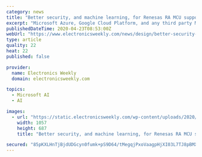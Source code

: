```yaml
---
category: news
title: "Better security, and machine learning, for Renesas RA MCU support software"
excerpt: "Microsoft Azure, Google Cloud Platform, and any third party MQTT broker. The new security features include secure key generation and persistent encrypted key storage, hardware acceleration for AES, SHA-2, RSA 2K, NIST and Brainpool elliptic curve cryptography, as well as secured MQTT connections over TLS. For neural network, machine learning ..."
publishedDateTime: 2020-04-23T08:53:00Z
webUrl: "https://www.electronicsweekly.com/news/design/better-security-machine-learning-renesas-ra-mcu-support-software-2020-04/"
type: article
quality: 22
heat: 22
published: false

provider:
  name: Electronics Weekly
  domain: electronicsweekly.com

topics:
  - Microsoft AI
  - AI

images:
  - url: "https://static.electronicsweekly.com/wp-content/uploads/2020/04/23085149/Renesas-RA-flexible-software-package-v1.jpg"
    width: 1057
    height: 687
    title: "Better security, and machine learning, for Renesas RA MCU support software"

secured: "85pKXLHnTjBjdUDGcyn0fumk+pS9D64/tMegqjPxoVaagpHjXI03L7TJ8pBMXdQ6Q3jrHwwUSJDEf1y12oQWJwYgvr/FYFA3sPay4GKy3dQtWJKeYuQ/a1FyD3+XpLxUi08CMyfOaqKJO4Ios+a1lwHdowFnEMe0Sl1wFpAKCrIL+zrv5IaiN7RY61XWZQg3XzBVR8ju/Zj3NS++9OwpBAyV5JRx10qMXw1aYe9pz7cz7Pc3+gYhwtPCLflJmx1RCUfWmxpyDXN97FxRHmNWM+1ZmqGJwu+fytFzAFqGAi/akI5/0dDXUZUutihTNvOCwtnn5fiJ/RYCWOKDHPxSR9Dir5/J/bHMBOJwuUiXrnCYLdAhM4Vzl5f0vzoONXvVjd86rh/DlPlpCuFhTDz/UVI9Ix2qUVPL2BwS+NRdU89ErEMVAob+As2VKBoNOzPEPeg7oZotdGmzAJHTRkiHUQJ19j6dojc9ZsdFdb+TtIA=;Vw9j00lp00CS3zZSqn2C3A=="
---
```


